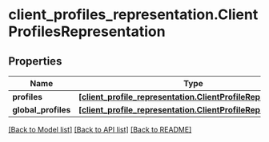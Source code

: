 # client_profiles_representation.ClientProfilesRepresentation

## Properties
Name | Type | Description | Notes
------------ | ------------- | ------------- | -------------
**profiles** | [**[client_profile_representation.ClientProfileRepresentation]**](ClientProfileRepresentation.md) |  | [optional] 
**global_profiles** | [**[client_profile_representation.ClientProfileRepresentation]**](ClientProfileRepresentation.md) |  | [optional] 

[[Back to Model list]](../README.md#documentation-for-models) [[Back to API list]](../README.md#documentation-for-api-endpoints) [[Back to README]](../README.md)


